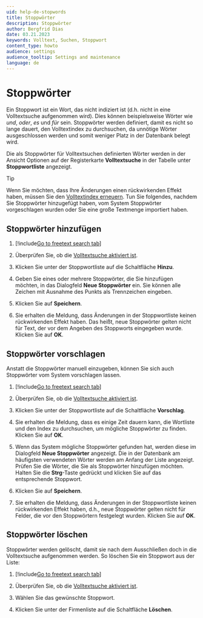 ```yaml
---
uid: help-de-stopwords
title: Stoppwörter
description: Stoppwörter
author: Bergfrid Dias
date: 03.21.2023
keywords: Volltext, Suchen, Stoppwort
content_type: howto
audience: settings
audience_tooltip: Settings and maintenance
language: de
---
```


# Stoppwörter

Ein Stoppwort ist ein Wort, das nicht indiziert ist (d.h. nicht in eine Volltextsuche aufgenommen wird). Dies können beispielsweise Wörter wie *und*, *oder*, *es* und *für* sein. Stoppwörter werden definiert, damit es nicht so lange dauert, den Volltextindex zu durchsuchen, da unnötige Wörter ausgeschlossen werden und somit weniger Platz in der Datenbank belegt wird.

Die als Stoppwörter für Volltextsuchen definierten Wörter werden in der Ansicht Optionen auf der Registerkarte **Volltextsuche** in der Tabelle unter **Stoppwortliste** angezeigt.

> [!TIP]
> Wenn Sie möchten, dass Ihre Änderungen einen rückwirkenden Effekt haben, müssen Sie den [Volltextindex erneuern][3]. Tun Sie folgendes, nachdem Sie Stoppwörter hinzugefügt haben, vom System Stoppwörter vorgeschlagen wurden oder Sie eine große Textmenge importiert haben.

## Stoppwörter hinzufügen

1. [!include[Go to freetext search tab](includes/goto-freetext.md)]

1. Überprüfen Sie, ob die [Volltextsuche aktiviert ist][2].

1. Klicken Sie unter der Stoppwortliste auf die Schaltfläche **Hinzu**.

1. Geben Sie eines oder mehrere Stoppwörter, die Sie hinzufügen möchten, in das Dialogfeld **Neue Stoppwörter** ein. Sie können alle Zeichen mit Ausnahme des Punkts als Trennzeichen eingeben.

1. Klicken Sie auf **Speichern**.

1. Sie erhalten die Meldung, dass Änderungen in der Stoppwortliste keinen rückwirkenden Effekt haben. Das heißt, neue Stoppwörter gelten nicht für Text, der vor dem Angeben des Stoppworts eingegeben wurde. Klicken Sie auf **OK**.

## Stoppwörter vorschlagen

Anstatt die Stoppwörter manuell einzugeben, können Sie sich auch Stoppwörter vom System vorschlagen lassen.

1. [!include[Go to freetext search tab](includes/goto-freetext.md)]

1. Überprüfen Sie, ob die [Volltextsuche aktiviert ist][2].

1. Klicken Sie unter der Stoppwortliste auf die Schaltfläche **Vorschlag**.

1. Sie erhalten die Meldung, dass es einige Zeit dauern kann, die Wortliste und den Index zu durchsuchen, um mögliche Stoppwörter zu finden. Klicken Sie auf **OK**.

1. Wenn das System mögliche Stoppwörter gefunden hat, werden diese im Dialogfeld **Neue Stoppwörter** angezeigt. Die in der Datenbank am häufigsten verwendeten Wörter werden am Anfang der Liste angezeigt. Prüfen Sie die Wörter, die Sie als Stoppwörter hinzufügen möchten. Halten Sie die **Strg**-Taste gedrückt und klicken Sie auf das entsprechende Stoppwort.

1. Klicken Sie auf **Speichern**.

1. Sie erhalten die Meldung, dass Änderungen in der Stoppwortliste keinen rückwirkenden Effekt haben, d.h., neue Stoppwörter gelten nicht für Felder, die vor den Stoppwörtern festgelegt wurden. Klicken Sie auf **OK**.

## Stoppwörter löschen

Stoppwörter werden gelöscht, damit sie nach dem Ausschließen doch in die Volltextsuche aufgenommen werden. So löschen Sie ein Stoppwort aus der Liste:

1. [!include[Go to freetext search tab](includes/goto-freetext.md)]

1. Überprüfen Sie, ob die [Volltextsuche aktiviert ist][2].

1. Wählen Sie das gewünschte Stoppwort.

1. Klicken Sie unter der Firmenliste auf die Schaltfläche **Löschen**.

<!-- Referenced links -->
[2]: enable.md
[3]: regenerate-index.md

<!-- Referenced images -->
